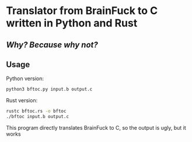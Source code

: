 # Translator from BrainFuck to C written in Python and Rust

## _Why? Because why not?_

## **Usage**

Python version:

```bash
python3 bftoc.py input.b output.c
```

Rust version:

```bash
rustc bftoc.rs -o bftoc
./bftoc input.b output.c
```

This program directly translates BrainFuck to C, so the output is ugly, but it works
